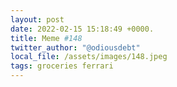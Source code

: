 ```yaml
---
layout: post
date: 2022-02-15 15:18:49 +0000.
title: Meme #148
twitter_author: "@odiousdebt"
local_file: /assets/images/148.jpeg
tags: groceries ferrari
---
```

